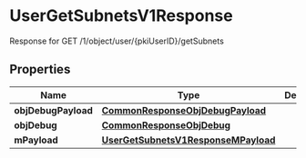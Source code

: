 

# UserGetSubnetsV1Response

Response for GET /1/object/user/{pkiUserID}/getSubnets

## Properties

| Name | Type | Description | Notes |
|------------ | ------------- | ------------- | -------------|
|**objDebugPayload** | [**CommonResponseObjDebugPayload**](CommonResponseObjDebugPayload.md) |  |  |
|**objDebug** | [**CommonResponseObjDebug**](CommonResponseObjDebug.md) |  |  [optional] |
|**mPayload** | [**UserGetSubnetsV1ResponseMPayload**](UserGetSubnetsV1ResponseMPayload.md) |  |  |



